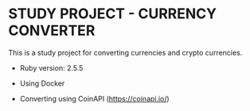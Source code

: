 # STUDY PROJECT - CURRENCY CONVERTER

This is a study project for converting currencies and crypto currencies.

* Ruby version: 2.5.5

* Using Docker

* Converting using CoinAPI (https://coinapi.io/)
